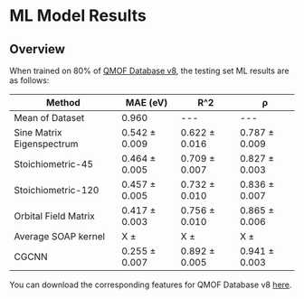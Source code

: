 # ML Model Results

## Overview
When trained on 80% of [QMOF Database v8](https://figshare.com/articles/dataset/QMOF_Database/13147324/8), the testing set ML results are as follows:
 
| Method | MAE (eV) | R^2 | ρ |
| ----------- | ----------- | ----------- | ----------- |
| Mean of Dataset | 0.960 | --- | --- |
| Sine Matrix Eigenspectrum | 0.542 ± 0.009 | 0.622 ± 0.016 | 0.787 ± 0.009 |
| Stoichiometric-45 | 0.464 ± 0.005 | 0.709 ± 0.007 | 0.827 ± 0.003 |
| Stoichiometric-120 | 0.457 ± 0.005 | 0.732 ± 0.010 | 0.836 ± 0.007 |
| Orbital Field Matrix | 0.417 ± 0.003 | 0.756 ± 0.010 | 0.865 ± 0.006 |
| Average SOAP kernel | X ± | X ± | X ± |
| CGCNN | 0.255 ± 0.007 | 0.892 ± 0.005 | 0.941 ± 0.003 |

You can download the corresponding features for QMOF Database v8 [here](https://nuwildcat.sharepoint.com/:f:/s/TGS-QMOF/Es-51y1ZLmlDmoYOemYqArsBMtyAmG5qAs6UBFHh3C968g?e=0PIJsg).
